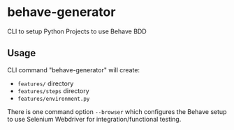 # behave-generator

CLI to setup Python Projects to use Behave BDD

## Usage
CLI command "behave-generator" will create:
* `features/` directory
* `features/steps` directory
* `features/environment.py` 

There is one command option `--browser` which configures the Behave setup to
use Selenium Webdriver for integration/functional testing.
